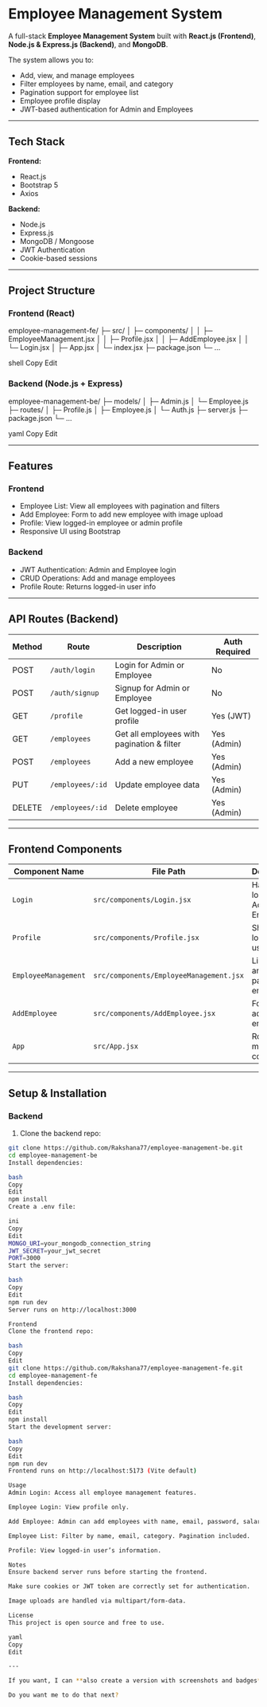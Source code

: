 # Employee Management System

A full-stack **Employee Management System** built with **React.js (Frontend)**, **Node.js & Express.js (Backend)**, and **MongoDB**.  

The system allows you to:

- Add, view, and manage employees  
- Filter employees by name, email, and category  
- Pagination support for employee list  
- Employee profile display  
- JWT-based authentication for Admin and Employees  

---

## Tech Stack

**Frontend:**
- React.js  
- Bootstrap 5  
- Axios  

**Backend:**
- Node.js  
- Express.js  
- MongoDB / Mongoose  
- JWT Authentication  
- Cookie-based sessions  

---

## Project Structure

### Frontend (React)
employee-management-fe/
├─ src/
│ ├─ components/
│ │ ├─ EmployeeManagement.jsx
│ │ ├─ Profile.jsx
│ │ ├─ AddEmployee.jsx
│ │ └─ Login.jsx
│ ├─ App.jsx
│ └─ index.jsx
├─ package.json
└─ ...

shell
Copy
Edit

### Backend (Node.js + Express)
employee-management-be/
├─ models/
│ ├─ Admin.js
│ └─ Employee.js
├─ routes/
│ ├─ Profile.js
│ ├─ Employee.js
│ └─ Auth.js
├─ server.js
├─ package.json
└─ ...

yaml
Copy
Edit

---

## Features

### Frontend
- Employee List: View all employees with pagination and filters  
- Add Employee: Form to add new employee with image upload  
- Profile: View logged-in employee or admin profile  
- Responsive UI using Bootstrap  

### Backend
- JWT Authentication: Admin and Employee login  
- CRUD Operations: Add and manage employees  
- Profile Route: Returns logged-in user info  

---

## API Routes (Backend)

| Method | Route                   | Description                                      | Auth Required |
|--------|------------------------|--------------------------------------------------|---------------|
| POST   | `/auth/login`          | Login for Admin or Employee                      | No            |
| POST   | `/auth/signup`         | Signup for Admin or Employee                     | No            |
| GET    | `/profile`             | Get logged-in user profile                       | Yes (JWT)     |
| GET    | `/employees`           | Get all employees with pagination & filter      | Yes (Admin)   |
| POST   | `/employees`           | Add a new employee                               | Yes (Admin)   |
| PUT    | `/employees/:id`       | Update employee data                             | Yes (Admin)   |
| DELETE | `/employees/:id`       | Delete employee                                  | Yes (Admin)   |

---

## Frontend Components

| Component Name          | File Path                        | Description                                      |
|-------------------------|----------------------------------|--------------------------------------------------|
| `Login`                 | `src/components/Login.jsx`       | Handles login for Admin and Employee            |
| `Profile`               | `src/components/Profile.jsx`     | Shows logged-in user profile                     |
| `EmployeeManagement`    | `src/components/EmployeeManagement.jsx` | List, filter, and paginate employees      |
| `AddEmployee`           | `src/components/AddEmployee.jsx` | Form to add a new employee                        |
| `App`                   | `src/App.jsx`                     | Routes and main component                        |

---

## Setup & Installation

### Backend
1. Clone the backend repo:
```bash
git clone https://github.com/Rakshana77/employee-management-be.git
cd employee-management-be
Install dependencies:

bash
Copy
Edit
npm install
Create a .env file:

ini
Copy
Edit
MONGO_URI=your_mongodb_connection_string
JWT_SECRET=your_jwt_secret
PORT=3000
Start the server:

bash
Copy
Edit
npm run dev
Server runs on http://localhost:3000

Frontend
Clone the frontend repo:

bash
Copy
Edit
git clone https://github.com/Rakshana77/employee-management-fe.git
cd employee-management-fe
Install dependencies:

bash
Copy
Edit
npm install
Start the development server:

bash
Copy
Edit
npm run dev
Frontend runs on http://localhost:5173 (Vite default)

Usage
Admin Login: Access all employee management features.

Employee Login: View profile only.

Add Employee: Admin can add employees with name, email, password, salary, address, category, and image.

Employee List: Filter by name, email, category. Pagination included.

Profile: View logged-in user’s information.

Notes
Ensure backend server runs before starting the frontend.

Make sure cookies or JWT token are correctly set for authentication.

Image uploads are handled via multipart/form-data.

License
This project is open source and free to use.

yaml
Copy
Edit

---

If you want, I can **also create a version with screenshots and badges** for a more professional GitHub look.  

Do you want me to do that next?
